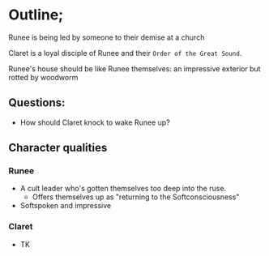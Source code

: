 # Outline;

Runee is being led by someone to their demise at a church

Claret is a loyal disciple of Runee and their `Order of the Great Sound`.

Runee's house should be like Runee themselves: an impressive exterior but rotted by woodworm

## Questions:
- How should Claret knock to wake Runee up?

## Character qualities

### Runee
- A cult leader who's gotten themselves too deep into the ruse.
    - Offers themselves up as "returning to the Softconsciousness"
- Softspoken and impressive

### Claret
- TK